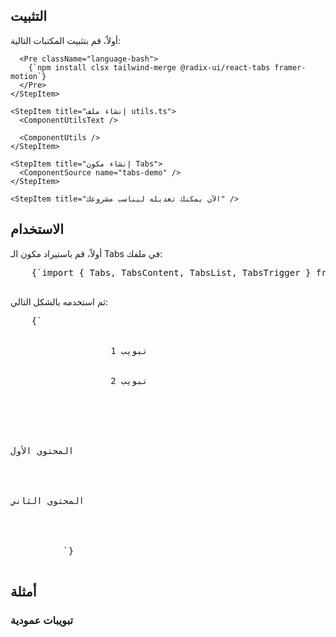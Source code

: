 <ComponentPreview name="tabs-demo" />

## التثبيت

<div className="not-prose px-4 md:px-0">
  <Step>
    <StepItem title="تثبيت المكتبات المطلوبة">
      أولاً، قم بتثبيت المكتبات التالية:

      <Pre className="language-bash">
        {`npm install clsx tailwind-merge @radix-ui/react-tabs framer-motion`}
      </Pre>
    </StepItem>

    <StepItem title="إنشاء ملف utils.ts">
      <ComponentUtilsText />

      <ComponentUtils />
    </StepItem>

    <StepItem title="إنشاء مكون Tabs">
      <ComponentSource name="tabs-demo" />
    </StepItem>

    <StepItem title="الآن يمكنك تعديله ليناسب مشروعك" />
  </Step>
</div>

## الاستخدام

<div className="not-prose space-y-4">
  <p className="text-base">
    أولاً، قم باستيراد مكون الـ Tabs في ملفك:
  </p>

  <Pre>
    {`import { Tabs, TabsContent, TabsList, TabsTrigger } from "@/components/Tab"`}
  </Pre>

  <p className="text-base">ثم استخدمه بالشكل التالي:</p>

  <Pre>
    {`<Tabs defaultValue="preview" className="mt-4">
             <TabsList className="inline-flex h-9 items-center text-muted-foreground w-full justify-start rounded-none border-b bg-transparent p-0 mb-2">
                <TabsTrigger value="preview" className="active:shadow-none text-base">
                   تبويب 1
                </TabsTrigger>
                <TabsTrigger value="code" className="active:shadow-none text-base">
                   تبويب 2
                </TabsTrigger>
             </TabsList>
             <div>
                <TabsContent value="preview" className={cn("border rounded-xl", className)}>
                  <div>المحتوى الأول</div>
                </TabsContent>
                <TabsContent value="code" className="rounded-xl">
                  <div>المحتوى الثاني</div>
                </TabsContent>
             </div>
          </Tabs>`}
  </Pre>
</div>

## أمثلة

### تبويبات عمودية

<ComponentPreview name="tabs-vertical-demo" />
